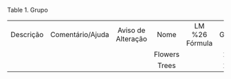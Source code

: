 <div id="d541946e1" class="table">

<div class="table-title">

Table 1. Grupo

</div>

<div class="table-contents">

|           |                  |                    |         |                |       |
| :-------: | :--------------: | :----------------: | :-----: | :------------: | :---: |
| Descrição | Comentário/Ajuda | Aviso de Alteração |  Nome   | LM %26 Fórmula | Grupo |
|           |                  |                    | Flowers |                |  100  |
|           |                  |                    |  Trees  |                |  101  |

</div>

</div>
